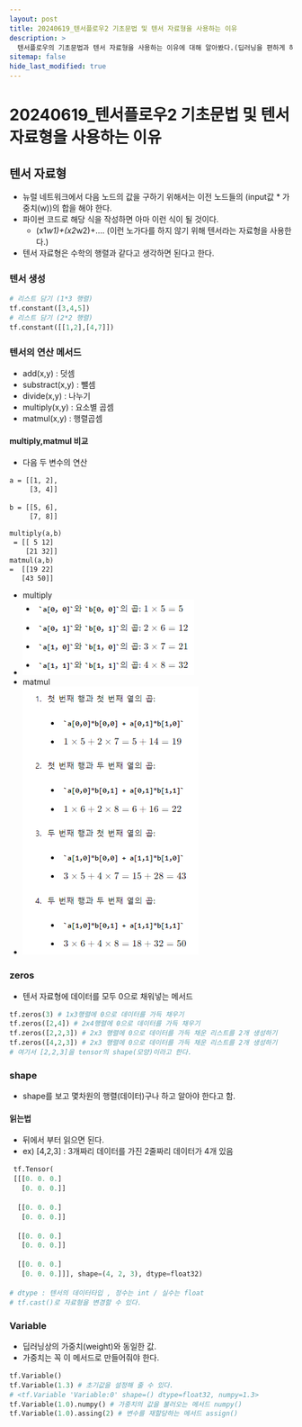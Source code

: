```yaml
---
layout: post
title: 20240619_텐서플로우2 기초문법 및 텐서 자료형을 사용하는 이유
description: >
  텐서플로우의 기초문법과 텐서 자료형을 사용하는 이유에 대해 알아봤다.(딥러닝을 편하게 하려고 사용한다)
sitemap: false
hide_last_modified: true
---
```


# 20240619_텐서플로우2 기초문법 및 텐서 자료형을 사용하는 이유

## 텐서 자료형
- 뉴럴 네트워크에서 다음 노드의 값을 구하기 위해서는 이전 노드들의 (input값 * 가중치(w))의 합을 해야 한다.
- 파이썬 코드로 해당 식을 작성하면 아마 이런 식이 될 것이다.
    - (x1*w1)+(x2*w2)+.... (이런 노가다를 하지 않기 위해 텐서라는 자료형을 사용한다.)    
- 텐서 자료형은 수학의 행렬과 같다고 생각하면 된다고 한다.

### 텐서 생성
``` py
# 리스트 담기 (1*3 행렬)
tf.constant([3,4,5]) 
# 리스트 담기 (2*2 행렬)
tf.constant([[1,2],[4,7]])
```

### 텐서의 연산 메서드
- add(x,y) : 덧셈
- substract(x,y) : 뺄셈
- divide(x,y) : 나누기
- multiply(x,y) : 요소별 곱셈
- matmul(x,y) : 행렬곱셈

#### multiply,matmul 비교
- 다음 두 변수의 연산
```
a = [[1, 2],
     [3, 4]]

b = [[5, 6],
     [7, 8]] 
```
```
multiply(a,b)
 = [[ 5 12]
    [21 32]]
matmul(a,b)
=  [[19 22]
   [43 50]]

```
- multiply
- ![](/assets\img\python\Clipboard_2024-06-19-20-58-56.png)
- matmul
- ![](/assets\img\python\Clipboard_2024-06-19-21-01-13.png)

### zeros
- 텐서 자료형에 데이터를 모두 0으로 채워넣는 메서드
```py
tf.zeros(3) # 1x3행렬에 0으로 데이터를 가득 채우기
tf.zeros([2,4]) # 2x4행렬에 0으로 데이터를 가득 채우기
tf.zeros([2,2,3]) # 2x3 행렬에 0으로 데이터를 가득 채운 리스트를 2개 생성하기 
tf.zeros([4,2,3]) # 2x3 행렬에 0으로 데이터를 가득 채운 리스트를 2개 생성하기 
# 여기서 [2,2,3]을 tensor의 shape(모양)이라고 한다.
```

### shape
- shape를 보고 몇차원의 행렬(데이터)구나 하고 알아야 한다고 함.
#### 읽는법
- 뒤에서 부터 읽으면 된다.
- ex) [4,2,3] : 3개짜리 데이터를 가진 2줄짜리 데이터가 4개 있음
```py
 tf.Tensor(
 [[[0. 0. 0.]
   [0. 0. 0.]]

  [[0. 0. 0.]
   [0. 0. 0.]]

  [[0. 0. 0.]
   [0. 0. 0.]]

  [[0. 0. 0.]
   [0. 0. 0.]]], shape=(4, 2, 3), dtype=float32)

# dtype : 텐서의 데이터타입 , 정수는 int / 실수는 float
# tf.cast()로 자료형을 변경할 수 있다.

```

### Variable
- 딥러닝상의 가중치(weight)와 동일한 값.
- 가중치는 꼭 이 메서드로 만들어줘야 한다.
```py
tf.Variable()
tf.Variable(1.3) # 초기값을 설정해 줄 수 있다.
# <tf.Variable 'Variable:0' shape=() dtype=float32, numpy=1.3>
tf.Variable(1.0).numpy() # 가중치의 값을 불러오는 메서드 numpy()
tf.Variable(1.0).assing(2) # 변수를 재할당하는 메서드 assign()
```